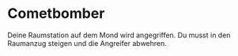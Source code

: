 # Cometbomber
Deine Raumstation auf dem Mond wird angegriffen.
Du musst in den Raumanzug steigen und die Angreifer abwehren.